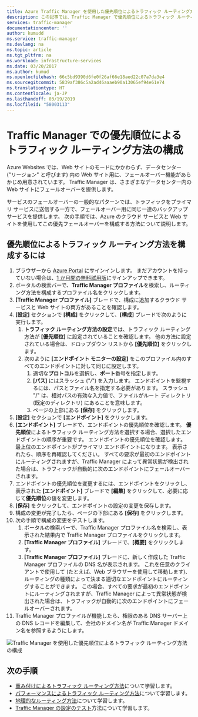 ```yaml
---
title: Azure Traffic Manager を使用した優先順位によるトラフィック ルーティング方法の構成 | Microsoft Docs
description: この記事では、Traffic Manager で優先順位によるトラフィック ルーティング方法を構成する方法について説明します。
services: traffic-manager
documentationcenter: ''
author: kumudd
ms.service: traffic-manager
ms.devlang: na
ms.topic: article
ms.tgt_pltfrm: na
ms.workload: infrastructure-services
ms.date: 03/20/2017
ms.author: kumud
ms.openlocfilehash: 66c5bd9390d6fe0f26af66e18aed22c07a7da3e4
ms.sourcegitcommit: 5839af386c5a2ad46aaaeb90a13065ef94e61e74
ms.translationtype: HT
ms.contentlocale: ja-JP
ms.lasthandoff: 03/19/2019
ms.locfileid: "58003113"
---
```

# <a name="configure-priority-traffic-routing-method-in-traffic-manager"></a>Traffic Manager での優先順位によるトラフィック ルーティング方法の構成

Azure Websites では、Web サイトのモードにかかわらず、データセンター ("リージョン" と呼びます) 内の Web サイト用に、フェールオーバー機能があらかじめ用意されています。 Traffic Manager は、さまざまなデータセンター内の Web サイトにフェールオーバーを提供します。

サービスのフェールオーバーの一般的なパターンでは、トラフィックをプライマリ サービスに送信する一方で、フェールオーバー用に同じ一連のバックアップ サービスを提供します。 次の手順では、Azure のクラウド サービスと Web サイトを使用してこの優先フェールオーバーを構成する方法について説明します。

## <a name="to-configure-the-priority-traffic-routing-method"></a>優先順位によるトラフィック ルーティング方法を構成するには

1. ブラウザーから [Azure Portal](https://portal.azure.com) にサインインします。 まだアカウントを持っていない場合は、[1 か月間の無料試用版](https://azure.microsoft.com/free/)にサインアップできます。 
2. ポータルの検索バーで、**Traffic Manager プロファイル**を検索し、ルーティング方法を構成するプロファイル名をクリックします。
3. **[Traffic Manager プロファイル]** ブレードで、構成に追加するクラウド サービスと Web サイトの両方があることを確認します。
4. **[設定]** セクションで **[構成]** をクリックして、**[構成]** ブレードで次のように実行します。
    1. **トラフィック ルーティング方法の設定**では、トラフィック ルーティング方法が **[優先順位]** に設定されていることを確認します。 他の方法に設定されている場合は、ドロップダウン リストから **[優先順位]** をクリックします。
    2. 次のように **[エンドポイント モニターの設定]** をこのプロファイル内のすべてのエンドポイントに対して同じに設定します。
        1. 適切な**プロトコル**を選択し、**ポート**番号を指定します。 
        2. **[パス]** にはスラッシュ ("*/*") を入力します。 エンドポイントを監視するには、パスとファイル名を指定する必要があります。 スラッシュ "/" は、相対パスの有効な入力値で、ファイルがルート ディレクトリ (既定のディレクトリ) にあることを意味します。
        3. ページの上部にある **[保存]** をクリックします。
5. **[設定]** セクションで **[エンドポイント]** をクリックします。
6. **[エンドポイント]** ブレードで、エンドポイントの優先順位を確認します。 **優先順位**によるトラフィック ルーティング方法を選択する場合、選択したエンドポイントの順序が重要です。 エンドポイントの優先順位を確認します。  最上位のエンドポイントがプライマリ エンドポイントになります。 表示されたら、順序を再確認してください。 すべての要求が最初のエンドポイントにルーティングされますが、Traffic Manager によって異常状態が検出された場合は、トラフィックが自動的に次のエンドポイントにフェールオーバーされます。 
7. エンドポイントの優先順位を変更するには、エンドポイントをクリックし、表示された **[エンドポイント]** ブレードで **[編集]** をクリックして、必要に応じて**優先順位**の値を変更します。 
8. **[保存]** をクリックして、エンドポイントの設定の変更を保存します。
9. 構成の変更が完了したら、ページの下部にある **[保存]** をクリックします。
10. 次の手順で構成の変更をテストします。
    1.  ポータルの検索バーで、Traffic Manager プロファイル名を検索し、表示された結果内で Traffic Manager プロファイルをクリックします。
    2.  **[Traffic Manager プロファイル]** ブレードで、**[概要]** をクリックします。
    3.  **[Traffic Manager プロファイル]** ブレードに、新しく作成した Traffic Manager プロファイルの DNS 名が表示されます。 これを任意のクライアントで使用して (たとえば、Web ブラウザーを使用して移動します)、ルーティングの種類によって決まる適切なエンドポイントにルーティングすることができます。 この場合、すべての要求が最初のエンドポイントにルーティングされますが、Traffic Manager によって異常状態が検出された場合は、トラフィックが自動的に次のエンドポイントにフェールオーバーされます。
11. Traffic Manager プロファイルが機能したら、権限のある DNS サーバー上の DNS レコードを編集して、会社のドメイン名が Traffic Manager ドメイン名を参照するようにします。

![Traffic Manager を使用した優先順位によるトラフィック ルーティング方法の構成][1]

## <a name="next-steps"></a>次の手順


- [重み付けによるトラフィック ルーティング方法](traffic-manager-configure-weighted-routing-method.md)について学習します。
- [パフォーマンスによるトラフィック ルーティング方法](traffic-manager-configure-performance-routing-method.md)について学習します。
- [地理的なルーティング方法](traffic-manager-configure-geographic-routing-method.md)について学習します。
- [Traffic Manager の設定のテスト](traffic-manager-testing-settings.md)方法について学習します。

<!--Image references-->
[1]: ./media/traffic-manager-priority-routing-method/traffic-manager-priority-routing-method.png